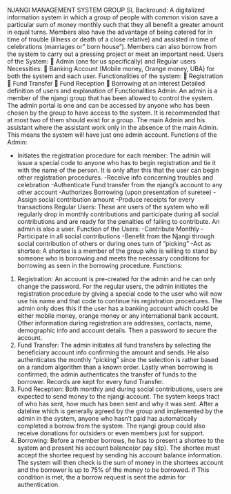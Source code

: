 NJANGI MANAGEMENT SYSTEM GROUP SL
Backround: A digitalized information system in which a group of people with common vision save a 
particular sum of money monthly such that they all benefit a greater amount in equal turns.
Members also have the advantage of being catered for in time of trouble (illness or death of a close 
relative) and assisted in time of celebrations (marriages or” born house”). Members can also borrow 
from the system to carry out a pressing project or meet an important need.
Users of the System:
 Admin (one for us specifically) and Regular users
Necessities:
 Banking Account (Mobile money, Orange money, UBA) for both the system and each user.
Functionalities of the system:
 Registration
 Fund Transfer 
 Fund Reception
 Borrowing at an interest 
Detailed definition of users and explanation of Functionalities
Admin: An admin is a member of the njangi group that has been allowed to control the system. The 
admin portal is one and can be accessed by anyone who has been chosen by the group to have 
access to the system. It is recommended that at most two of them should exist for a group. The main 
Admin and his assistant where the assistant work only in the absence of the main Admin. This means 
the system will have just one admin account.
Functions of the Admin:
- Initiates the registration procedure for each member: The admin will issue a special code to anyone 
who has to begin registration and tie it with the name of the person. It is only after this that the user 
can begin other registration procedures.
-Receive info concerning troubles and celebration
-Authenticate Fund transfer from the njangi’s account to any other account
-Authorizes Borrowing (upon presentation of suretee)
-Assign social contribution amount
-Produce receipts for every transactions
Regular Users: These are users of the system who will regularly drop in monthly contributions and 
participate during all social contributions and are ready for the penalties of failing to contribute. An 
admin is also a user.
Function of the Users:
-Contribute Monthly
-Participate in all social contributions
-Benefit from the Njangi through social contribution of others or during ones turn of “picking”
-Act as shortee: A shortee is a member of the group who is willing to stand by someone who is 
borrowing and meets the necessary conditions for borrowing as seen in the borrowing procedure.
Functions:
1) Registration: An account is pre-created for the admin and he can only change the password.
For the regular users, the admin initiates the registration procedure by giving a special code 
to the user who will now use his name and that code to continue his registration procedures. 
The admin only does this if the user has a banking account which could be either mobile 
money, orange money or any international bank account. Other information during 
registration are addresses, contacts, name, demographic info and account details. Then a
password to secure the account.
2) Fund Transfer: The admin initiates all fund transfers by selecting the beneficiary account 
info confirming the amount and sends. He also authenticates the monthly “picking” since 
the selection is rather based on a random algorithm than a known order. Lastly when 
borrowing is confirmed, the admin authenticates the transfer of funds to the borrower. 
Records are kept for every fund Transfer.
3) Fund Reception: Both monthly and during social contributions, users are expected to send 
money to the njangi account. The system keeps tract of who has sent, how much has been 
sent and why it was sent. After a dateline which is generally agreed by the group and 
implemented by the admin in the system, anyone who hasn’t paid has automatically 
completed a borrow from the system. The njangi group could also receive donations for 
outsiders or even members just for support.
4) Borrowing: Before a member borrows, he has to present a shortee to the system and 
present his account balance(or pay slip). The shortee must accept the shortee request by 
sending his account balance information. The system will then check is the sum of money in 
the shortees account and the borrower is up to 75% of the money to be borrowed. If This 
condition is met, the a borrow request is sent the admin for authentication.

